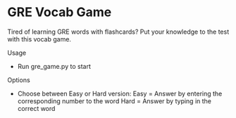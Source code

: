 # GRE Vocab Game

Tired of learning GRE words with flashcards? Put your knowledge to the test
with this vocab game.

Usage
- Run gre_game.py to start

Options
- Choose between Easy or Hard version:
    Easy = Answer by entering the corresponding number to the word
    Hard = Answer by typing in the correct word
